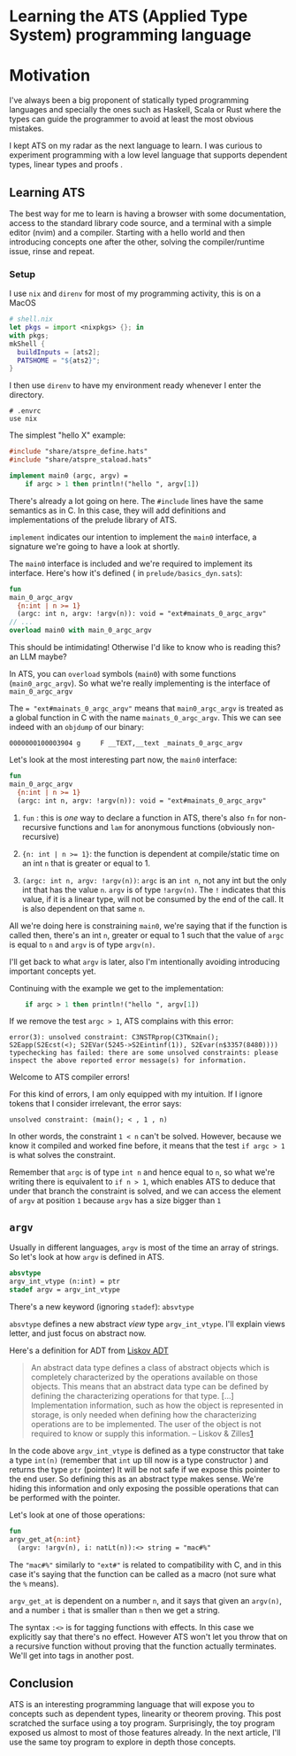 # Learning the ATS (Applied Type System) programming language

# Motivation

I've always been a big proponent of statically typed programming languages and specially the ones such as Haskell, Scala or Rust where the types can guide the programmer to avoid at least the most obvious mistakes.

I kept ATS on my radar as the next language to learn. I was curious to experiment programming with a low level language that supports dependent types, linear types and proofs .
## Learning ATS
The best way for me to learn is having a browser with some documentation, access to the standard library code source,  and a terminal with a simple editor (nvim) and a compiler.
Starting with a hello world and then introducing concepts one after the other, solving the compiler/runtime issue, rinse and repeat.

### Setup
I use `nix` and `direnv` for most of my programming activity, this is on a MacOS
```nix
# shell.nix
let pkgs = import <nixpkgs> {}; in
with pkgs;
mkShell {
  buildInputs = [ats2];
  PATSHOME = "${ats2}";
}
```
I then use `direnv` to have my environment ready whenever I enter the directory.
```
# .envrc
use nix
```

The simplest "hello X" example:
```ats
#include "share/atspre_define.hats"
#include "share/atspre_staload.hats"

implement main0 (argc, argv) =
	if argc > 1 then println!("hello ", argv[1])
```

There's already a lot going on here.
The `#include` lines have the same semantics as in C. In this case, they will add definitions and implementations of the prelude library of ATS.

`implement` indicates our intention to implement the `main0` interface, a signature we're going to have a look at shortly.

The `main0` interface is included  and we're required to implement its interface.
Here's how it's defined ( in `prelude/basics_dyn.sats`):
```ats
fun
main_0_argc_argv
  {n:int | n >= 1}
  (argc: int n, argv: !argv(n)): void = "ext#mainats_0_argc_argv"
// ...
overload main0 with main_0_argc_argv
```
This should be intimidating! Otherwise I'd like to know who is reading this? an LLM maybe?

In ATS, you can `overload` symbols (`main0`) with some functions (`main0_argc_argv`). So what we're really implementing is the interface of `main_0_argc_argv`

The `= "ext#mainats_0_argc_argv"` means that `main0_argc_argv` is treated as a global function in C with the name `mainats_0_argc_argv`. This we can see indeed with an `objdump` of our binary:

```0000000100003904 g     F __TEXT,__text _mainats_0_argc_argv```

Let's look at the most interesting part now, the `main0` interface:

```ats 
fun
main_0_argc_argv
  {n:int | n >= 1}
  (argc: int n, argv: !argv(n)): void = "ext#mainats_0_argc_argv"
```

1. `fun` : this is _one_ way to declare a function in ATS, there's also `fn` for non-recursive functions and `lam` for anonymous functions (obviously non-recursive)

2. `{n: int | n >= 1}`: the function is dependent at compile/static time on an int `n` that is greater or equal to 1.
3. `(argc: int n, argv: !argv(n))`: `argc` is an `int n`, not any int but the only int that has the value `n`. `argv` is of type `!argv(n)`. The `!` indicates that this value, if it is a linear type, will not be consumed by the end of the call.  It is also dependent on that same  `n`.

All we're doing here is constraining `main0`, we're saying that if the function is called then, there's an int `n`, greater or equal to 1 such that the value of `argc` is equal to `n` and `argv` is of type `argv(n)`.

I'll get back to what `argv` is later, also I'm intentionally avoiding introducing important concepts yet.

Continuing with the example we get to the implementation:
```ats
	if argc > 1 then println!("hello ", argv[1])
```

If we remove the test `argc > 1`, ATS complains with this error:
```
error(3): unsolved constraint: C3NSTRprop(C3TKmain(); S2Eapp(S2Ecst(<); S2EVar(5245->S2Eintinf(1)), S2Evar(n$3357(8480))))
typechecking has failed: there are some unsolved constraints: please inspect the above reported error message(s) for information.
```
Welcome to ATS compiler errors!

For this kind of errors, I am only equipped with my intuition. If I ignore tokens that I consider irrelevant, the error says:
```
unsolved constraint: (main(); < , 1 , n)
```
In other words, the constraint `1 < n` can't be solved. However, because we know it compiled and worked fine before, it means that the test `if argc > 1` is what solves the constraint.

Remember that `argc` is of type `int n` and hence equal to `n`, so what we're writing there is equivalent to `if n > 1`, which enables ATS to deduce that under that branch the constraint is solved, and we can access the element of `argv` at position `1` because `argv` has a size bigger than `1`

## `argv`

Usually in different languages, `argv` is most of the time an array of strings. So let's look at how `argv` is defined in ATS.

```ats
absvtype
argv_int_vtype (n:int) = ptr
stadef argv = argv_int_vtype
```
There's a new keyword (ignoring `stadef`): `absvtype`

`absvtype` defines a new abstract _view_ type `argv_int_vtype`. I'll explain views letter, and just focus on abstract now.

Here's a definition for ADT from [Liskov ADT](https://willguimont.github.io/cs/2019/01/27/abstract-data-type.html) 

> An abstract data type defines a class of abstract objects which is completely characterized by the operations available on those objects. This means that an abstract data type can be defined by defining the characterizing operations for that type. […] Implementation information, such as how the object is represented in storage, is only needed when defining how the characterizing operations are to be implemented. The user of the object is not required to know or supply this information.
   – Liskov & Zilles[1](https://willguimont.github.io/cs/2019/01/27/abstract-data-type.html#fn:Liskov)

In the code above `argv_int_vtype` is defined as a type constructor that take a type `int(n)` (remember that `int` up till now is a type constructor ) and returns the type `ptr` (pointer)
It will be not safe if we expose this pointer to the end user. So defining this as an abstract type makes sense. We're hiding this information and only exposing the possible operations that can be performed with the pointer.

Let's look at one of those operations:
```ats
fun
argv_get_at{n:int}
  (argv: !argv(n), i: natLt(n)):<> string = "mac#%"
```
The `"mac#%"` similarly to `"ext#"` is related to compatibility with C, and in this case it's saying that the function can be called as a macro (not sure what the  `%` means).

`argv_get_at` is dependent on a number `n`, and it says that given an `argv(n)`, and a number `i` that is smaller than `n` then we get a string.

The syntax `:<>` is for tagging functions with effects. In this case we explicitly say that there's no effect. However ATS won't let you throw that on a recursive function without proving that the function actually terminates. We'll get into tags in another post.
## Conclusion
ATS is an interesting programming language that will expose you to concepts such as dependent types, linearity or theorem proving. This post scratched the surface using a toy program. Surprisingly, the toy program exposed us almost to most of those features already. In the next article, I'll use the same toy program to explore in depth those concepts.
